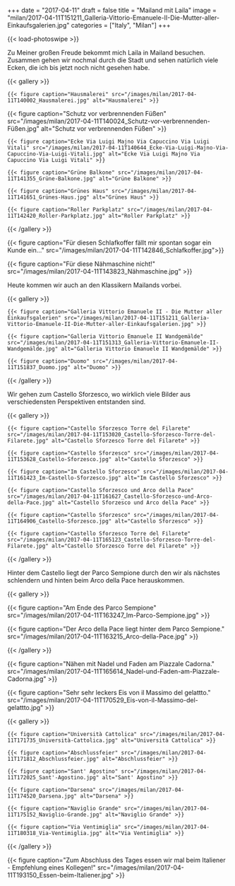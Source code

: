 +++
date = "2017-04-11"
draft = false
title = "Mailand mit Laila"
image = "milan/2017-04-11T151211_Galleria-Vittorio-Emanuele-II-Die-Mutter-aller-Einkaufsgalerien.jpg"
categories = ["Italy", "Milan"]
+++

{{< load-photoswipe >}}

Zu Meiner großen Freude bekommt mich Laila in Mailand besuchen.
Zusammen gehen wir nochmal durch die Stadt und sehen natürlich viele Ecken,
die ich bis jetzt noch nicht gesehen habe.


{{< gallery >}}

	{{< figure caption="Hausmalerei" src="/images/milan/2017-04-11T140002_Hausmalerei.jpg" alt="Hausmalerei" >}}

  {{< figure caption="Schutz vor verbrennenden Füßen" src="/images/milan/2017-04-11T140024_Schutz-vor-verbrennenden-Füßen.jpg" alt="Schutz vor verbrennenden Füßen" >}}

	{{< figure caption="Ecke Via Luigi Majno Via Capuccino Via Luigi Vitali" src="/images/milan/2017-04-11T140644_Ecke-Via-Luigi-Majno-Via-Capuccino-Via-Luigi-Vitali.jpg" alt="Ecke Via Luigi Majno Via Capuccino Via Luigi Vitali" >}}

	{{< figure caption="Grüne Balkone" src="/images/milan/2017-04-11T141355_Grüne-Balkone.jpg" alt="Grüne Balkone" >}}

	{{< figure caption="Grünes Haus" src="/images/milan/2017-04-11T141651_Grünes-Haus.jpg" alt="Grünes Haus" >}}

	{{< figure caption="Roller Parkplatz" src="/images/milan/2017-04-11T142420_Roller-Parkplatz.jpg" alt="Roller Parkplatz" >}}

{{< /gallery >}}

{{< figure caption="Für diesen Schlafkoffer fällt mir spontan sogar ein Kunde ein..." src="/images/milan/2017-04-11T142846_Schlafkoffer.jpg">}}

{{< figure caption="Für diese Nähmaschine nicht!" src="/images/milan/2017-04-11T143823_Nähmaschine.jpg" >}}

Heute kommen wir auch an den Klassikern Mailands vorbei.


{{< gallery >}}

	{{< figure caption="Galleria Vittorio Emanuele II - Die Mutter aller Einkaufsgalerien" src="/images/milan/2017-04-11T151211_Galleria-Vittorio-Emanuele-II-Die-Mutter-aller-Einkaufsgalerien.jpg" >}}

	{{< figure caption="Galleria Vittorio Emanuele II Wandgemälde" src="/images/milan/2017-04-11T151313_Galleria-Vittorio-Emanuele-II-Wandgemälde.jpg" alt="Galleria Vittorio Emanuele II Wandgemälde" >}}

	{{< figure caption="Duomo" src="/images/milan/2017-04-11T151837_Duomo.jpg" alt="Duomo" >}}

{{< /gallery >}}

Wir gehen zum Castello Sforzesco,
wo wirklich viele Bilder aus verschiedensten Perspektiven entstanden sind.

{{< gallery >}}

	{{< figure caption="Castello Sforzesco Torre del Filarete" src="/images/milan/2017-04-11T153020_Castello-Sforzesco-Torre-del-Filarete.jpg" alt="Castello Sforzesco Torre del Filarete" >}}

	{{< figure caption="Castello Sforzesco" src="/images/milan/2017-04-11T153628_Castello-Sforzesco.jpg" alt="Castello Sforzesco" >}}

	{{< figure caption="Im Castello Sforzesco" src="/images/milan/2017-04-11T161423_Im-Castello-Sforzesco.jpg" alt="Im Castello Sforzesco" >}}

	{{< figure caption="Castello Sforzesco und Arco della Pace" src="/images/milan/2017-04-11T161627_Castello-Sforzesco-und-Arco-della-Pace.jpg" alt="Castello Sforzesco und Arco della Pace" >}}

	{{< figure caption="Castello Sforzesco" src="/images/milan/2017-04-11T164906_Castello-Sforzesco.jpg" alt="Castello Sforzesco" >}}

	{{< figure caption="Castello Sforzesco Torre del Filarete" src="/images/milan/2017-04-11T165123_Castello-Sforzesco-Torre-del-Filarete.jpg" alt="Castello Sforzesco Torre del Filarete" >}}

{{< /gallery >}}

Hinter dem Castello liegt der Parco Sempione durch den wir als nächstes schlendern und hinten beim Arco della Pace herauskommen.

{{< gallery >}}

{{< figure caption="Am Ende des Parco Sempione" src="/images/milan/2017-04-11T163247_Im-Parco-Sempione.jpg" >}}

{{< figure caption="Der Arco della Pace liegt hinter dem Parco Sempione." src="/images/milan/2017-04-11T163215_Arco-della-Pace.jpg" >}}

{{< /gallery >}}


{{< figure caption="Nähen mit Nadel und Faden am Piazzale Cadorna." src="/images/milan/2017-04-11T165614_Nadel-und-Faden-am-Piazzale-Cadorna.jpg" >}}

{{< figure caption="Sehr sehr leckers Eis von il Massimo del gelattto." src="/images/milan/2017-04-11T170529_Eis-von-il-Massimo-del-gelattto.jpg" >}}

{{< gallery >}}

	{{< figure caption="Università Cattolica" src="/images/milan/2017-04-11T171735_Università-Cattolica.jpg" alt="Università Cattolica" >}}

	{{< figure caption="Abschlussfeier" src="/images/milan/2017-04-11T171812_Abschlussfeier.jpg" alt="Abschlussfeier" >}}

	{{< figure caption="Sant' Agostino" src="/images/milan/2017-04-11T172025_Sant'-Agostino.jpg" alt="Sant' Agostino" >}}

	{{< figure caption="Darsena" src="/images/milan/2017-04-11T174520_Darsena.jpg" alt="Darsena" >}}

	{{< figure caption="Naviglio Grande" src="/images/milan/2017-04-11T175152_Naviglio-Grande.jpg" alt="Naviglio Grande" >}}

	{{< figure caption="Via Ventimiglia" src="/images/milan/2017-04-11T180318_Via-Ventimiglia.jpg" alt="Via Ventimiglia" >}}

{{< /gallery >}}

{{< figure caption="Zum Abschluss des Tages essen wir mal beim Italiener - Empfehlung eines Kollegen!" src="/images/milan/2017-04-11T193150_Essen-beim-Italiener.jpg" >}}

